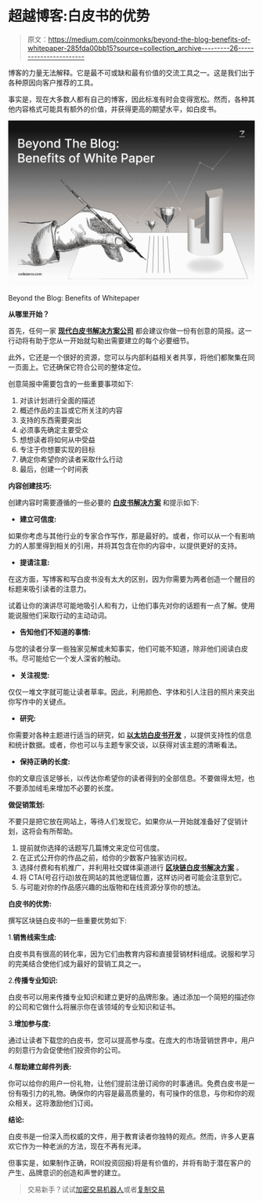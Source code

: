 # 超越博客:白皮书的优势

> 原文：<https://medium.com/coinmonks/beyond-the-blog-benefits-of-whitepaper-285fda00bb15?source=collection_archive---------26----------------------->

博客的力量无法解释。它是最不可或缺和最有价值的交流工具之一。这是我们出于各种原因向客户推荐的工具。

事实是，现在大多数人都有自己的博客，因此标准有时会变得宽松。然而，各种其他内容格式可能具有额外的价值，并获得更高的期望水平，如白皮书。

![](img/37d9eec8f0650f9cd1c8d49b31a913b4.png)

Beyond the Blog: Benefits of Whitepaper

**从哪里开始？**

首先，任何一家 [**现代白皮书解决方案公司**](https://www.codezeros.com/services/modern-whitepaper-solutions) 都会建议你做一份有创意的简报。这一行动将有助于您从一开始就勾勒出需要建立的每个必要细节。

此外，它还是一个很好的资源，您可以与内部利益相关者共享，将他们都聚集在同一页面上。它还确保它符合公司的整体定位。

创意简报中需要包含的一些重要事项如下:

1.  对该计划进行全面的描述
2.  概述作品的主旨或它所关注的内容
3.  支持的东西需要突出
4.  必须事先确定主要受众
5.  想想读者将如何从中受益
6.  专注于你想要实现的目标
7.  确定你希望你的读者采取什么行动
8.  最后，创建一个时间表

**内容创建技巧:**

创建内容时需要遵循的一些必要的 [**白皮书解决方案**](https://www.codezeros.com/services/) 和提示如下:

*   **建立可信度:**

如果你考虑与其他行业的专家合作写作，那是最好的。或者，你可以从一个有影响力的人那里得到相关的引用，并将其包含在你的内容中，以提供更好的支持。

*   **提请注意:**

在这方面，写博客和写白皮书没有太大的区别，因为你需要为两者创造一个醒目的标题来吸引读者的注意力。

试着让你的演讲尽可能地吸引人和有力，让他们事先对你的话题有一点了解。使用能说服他们采取行动的主动动词。

*   **告知他们不知道的事情:**

与您的读者分享一些独家见解或未知事实，他们可能不知道，除非他们阅读白皮书。尽可能给它一个发人深省的触动。

*   **关注视觉:**

仅仅一堆文字就可能让读者草率。因此，利用颜色、字体和引人注目的照片来突出你写作中的关键点。

*   **研究:**

你需要对各种主题进行适当的研究，如 [**以太坊白皮书开发**](https://www.codezeros.com/) ，以提供支持性的信息和统计数据。或者，你也可以与主题专家交谈，以获得对该主题的清晰看法。

*   **保持正确的长度:**

你的文章应该足够长，以传达你希望你的读者得到的全部信息。不要做得太短，也不要添加绒毛来增加不必要的长度。

**做促销策划:**

不要只是把它放在网站上，等待人们发现它。如果你从一开始就准备好了促销计划，这将会有所帮助。

1.  提前就你选择的话题写几篇博文来定位可信度。
2.  在正式公开你的作品之前，给你的少数客户独家访问权。
3.  选择付费和有机推广，并利用社交媒体渠道进行 [**区块链白皮书解决方案**](https://www.codezeros.com/services/modern-whitepaper-solutions) 。
4.  将 CTA(号召行动)放在网站的其他逻辑位置，这样访问者可能会注意到它。
5.  与可能对你的作品感兴趣的出版物和在线资源分享你的想法。

**白皮书的优势:**

撰写区块链白皮书的一些重要优势如下:

1.**销售线索生成:**

白皮书具有很高的转化率，因为它们由教育内容和直接营销材料组成。说服和学习的完美结合使他们成为最好的营销工具之一。

2.**传播专业知识:**

白皮书可以用来传播专业知识和建立更好的品牌形象。通过添加一个简短的描述你的公司和它做什么将展示你在该领域的专业知识和证书。

3.**增加参与度:**

通过让读者下载您的白皮书，您可以提高参与度。在庞大的市场营销世界中，用户的刻意行为会促使他们投资你的公司。

4.**帮助建立邮件列表:**

你可以给你的用户一份礼物，让他们提前注册订阅你的时事通讯。免费白皮书是一份有吸引力的礼物。确保你的内容是最高质量的，有可操作的信息，与你和你的观众相关。这将激励他们订阅。

**结论:**

白皮书是一份深入而权威的文件，用于教育读者你独特的观点。然而，许多人更喜欢它作为一种老派的方法，现在不再有光泽。

但事实是，如果制作正确，ROI(投资回报)将是有价值的，并将有助于潜在客户的产生、品牌意识的创造和声誉的建立。

> 交易新手？试试[加密交易机器人](/coinmonks/crypto-trading-bot-c2ffce8acb2a)或者[复制交易](/coinmonks/top-10-crypto-copy-trading-platforms-for-beginners-d0c37c7d698c)